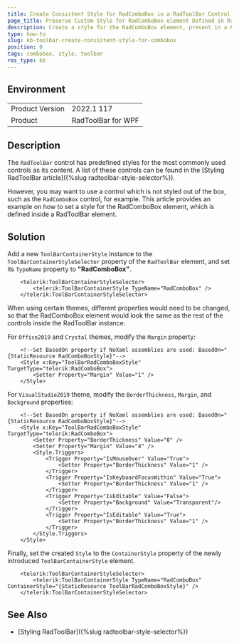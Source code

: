 ```yaml
---
title: Create Consistent Style for RadComboBox in a RadToolBar Control
page_title: Preserve Custom Style for RadComboBox element Defined in RadToolBar Control
description: Create a style for the RadComboBox element, present in a RadToolBar control, that is preserved when the theme is changed.
type: how-to
slug: kb-toolbar-create-consistent-style-for-combobox
position: 0
tags: combobox, style, toolbar
res_type: kb
---
```


## Environment
<table>
    <tbody>
	    <tr>
	    	<td>Product Version</td>
	    	<td>2022.1 117</td>
	    </tr>
	    <tr>
	    	<td>Product</td>
	    	<td>RadToolBar for WPF</td>
	    </tr>
    </tbody>
</table>

## Description

The `RadToolBar` control has predefined styles for the most commonly used controls as its content. A list of these controls can be found in the [Styling RadToolBar article]({%slug radtoolbar-style-selector%}).

However, you may want to use a control which is not styled out of the box, such as the `RadComboBox` control, for example. This article provides an example on how to set a style for the RadComboBox element, which is defined inside a RadToolBar element.

## Solution

Add a new `ToolBarContainerStyle` instance to the `ToolBarContainerStyleSelector` property of the `RadToolBar` element, and set its `TypeName` property to __"RadComboBox"__.



```XAML
	<telerik:ToolBarContainerStyleSelector>
	    <telerik:ToolBarContainerStyle TypeName="RadComboBox" />
	</telerik:ToolBarContainerStyleSelector>
```

When using certain themes, different properties would need to be changed, so that the RadComboBox element would look the same as the rest of the controls inside the RadToolBar instance.

For `Office2019` and `Crystal` themes, modify the `Margin` property:



```XAML
	<!--Set BasedOn property if NoXaml assemblies are used: BasedOn="{StaticResource RadComboBoxStyle}"-->
	<Style x:Key="ToolBarRadComboBoxStyle" TargetType="telerik:RadComboBox">
		<Setter Property="Margin" Value="1" />
	</Style>
```

For `VisualStudio2019` theme, modify the `BorderThickness`, `Margin`, and `Background` properties:



```XAML
	<!--Set BasedOn property if NoXaml assemblies are used: BasedOn="{StaticResource RadComboBoxStyle}"-->
	<Style x:Key="ToolBarRadComboBoxStyle" TargetType="telerik:RadComboBox">
	    <Setter Property="BorderThickness" Value="0" />
	    <Setter Property="Margin" Value="4" />
	    <Style.Triggers>
	        <Trigger Property="IsMouseOver" Value="True">
	            <Setter Property="BorderThickness" Value="1" />
	        </Trigger>
	        <Trigger Property="IsKeyboardFocusWithin" Value="True">
	            <Setter Property="BorderThickness" Value="1" />
	        </Trigger>
	        <Trigger Property="IsEditable" Value="False">
	            <Setter Property="Background" Value="Transparent"/>
	        </Trigger>
	        <Trigger Property="IsEditable" Value="True">
	            <Setter Property="BorderThickness" Value="1" />
	        </Trigger>
	    </Style.Triggers>
	</Style>
```

Finally, set the created `Style` to the `ContainerStyle` property of the newly introduced `ToolBarContainerStyle` element.



```XAML
	<telerik:ToolBarContainerStyleSelector>
	    <telerik:ToolBarContainerStyle TypeName="RadComboBox" ContainerStyle="{StaticResource ToolBarRadComboBoxStyle}" />
	</telerik:ToolBarContainerStyleSelector>
```

## See Also

* [Styling RadToolBar]({%slug radtoolbar-style-selector%})